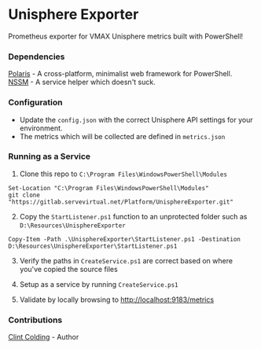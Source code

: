 # Unisphere Exporter

Prometheus exporter for VMAX Unisphere metrics built with PowerShell!

### Dependencies

[Polaris](https://github.com/PowerShell/Polaris) - A cross-platform, minimalist web framework for PowerShell.  
[NSSM](https://nssm.cc/download) - A service helper which doesn't suck.

### Configuration

- Update the `config.json` with the correct Unisphere API settings for your environment.
- The metrics which will be collected are defined in `metrics.json`

### Running as a Service

1. Clone this repo to `C:\Program Files\WindowsPowerShell\Modules`

```
Set-Location "C:\Program Files\WindowsPowerShell\Modules"
git clone "https://gitlab.servevirtual.net/Platform/UnisphereExporter.git"
```

2. Copy the `StartListener.ps1` function to an unprotected folder such as `D:\Resources\UnisphereExporter`

```
Copy-Item -Path .\UnisphereExporter\StartListener.ps1 -Destination D:\Resources\UnisphereExporter\StartListener.ps1
```

3. Verify the paths in `CreateService.ps1` are correct based on where you've copied the source files

4. Setup as a service by running `CreateService.ps1`

5. Validate by locally browsing to [http://localhost:9183/metrics](http://localhost:9183/metrics)

### Contributions

[Clint Colding](https://gitlab.servevirtual.net/Colding) - Author
